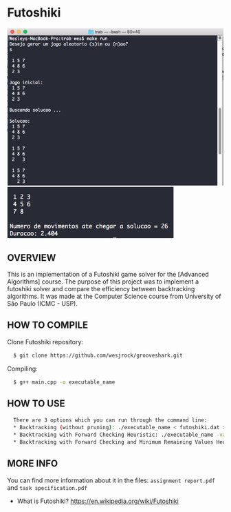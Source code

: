 # Futoshiki

![Screenshot 1](img/screenshot1.png)
![Screenshot 2](img/screenshot2.png)

OVERVIEW
--------------------------------------------------
This is an implementation of a Futoshiki game solver for the [Advanced Algorithms] course. The purpose of this project was to implement a futoshiki solver and compare the efficiency between backtracking algorithms.  It was made at the Computer Science course from University of São Paulo (ICMC - USP).

HOW TO COMPILE
--------------------------------------------------

Clone Futoshiki repository:

```bash
  $ git clone https://github.com/wesjrock/grooveshark.git
```

Compiling:

```bash
  $ g++ main.cpp -o executable_name
```

HOW TO USE
--------------------------------------------------

```bash
  There are 3 options which you can run through the command line:
  * Backtracking (without pruning): ./executable_name < futoshiki.dat > output_filename.txt
  * Backtracking with Forward Checking Heuristic: ./executable_name -va < futoshiki.dat > output_filename.txt
  * Backtracking with Forward Checking and Minimum Remaining Values Heuristic: ./executable_name -va -mvr < futoshiki.dat > output_filename.txt
```

MORE INFO
--------------------------------------------------

You can find more information about it in the files: `assignment report.pdf` and `task specification.pdf`

* What is Futoshiki? <https://en.wikipedia.org/wiki/Futoshiki>
